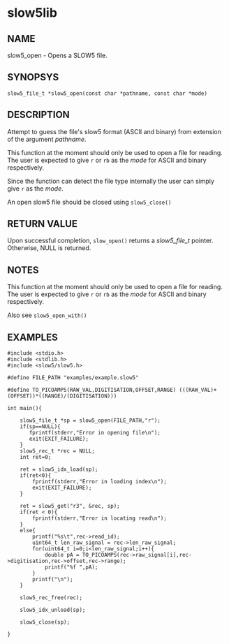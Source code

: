 # slow5lib

## NAME
slow5_open - Opens a SLOW5 file.

## SYNOPSYS
`slow5_file_t *slow5_open(const char *pathname, const char *mode)`

## DESCRIPTION
Attempt to guess the file's slow5 format (ASCII and binary) from extension of the argument *pathname*. 

This function at the moment should only be used to open a file for reading. The user is expected to give `r` or `rb` as the *mode* for ASCII and binary respectively.

Since the function can detect the file type internally the user can simply give `r` as the *mode*.

An open slow5 file should be closed using `slow5_close()`


## RETURN VALUE
Upon successful completion, `slow_open()` returns a *slow5_file_t* pointer. Otherwise, NULL is returned.

## NOTES
This function at the moment should only be used to open a file for reading. The user is expected to give `r` or `rb` as the *mode* for ASCII and binary respectively.

Also see `slow5_open_with()`

## EXAMPLES

```
#include <stdio.h>
#include <stdlib.h>
#include <slow5/slow5.h>

#define FILE_PATH "examples/example.slow5"

#define TO_PICOAMPS(RAW_VAL,DIGITISATION,OFFSET,RANGE) (((RAW_VAL)+(OFFSET))*((RANGE)/(DIGITISATION)))

int main(){

    slow5_file_t *sp = slow5_open(FILE_PATH,"r");
    if(sp==NULL){
       fprintf(stderr,"Error in opening file\n");
       exit(EXIT_FAILURE);
    }
    slow5_rec_t *rec = NULL;
    int ret=0;

    ret = slow5_idx_load(sp);
    if(ret<0){
        fprintf(stderr,"Error in loading index\n");
        exit(EXIT_FAILURE);
    }

    ret = slow5_get("r3", &rec, sp);
    if(ret < 0){
        fprintf(stderr,"Error in locating read\n");
    }
    else{
        printf("%s\t",rec->read_id);
        uint64_t len_raw_signal = rec->len_raw_signal;
        for(uint64_t i=0;i<len_raw_signal;i++){
            double pA = TO_PICOAMPS(rec->raw_signal[i],rec->digitisation,rec->offset,rec->range);
            printf("%f ",pA);
        }
        printf("\n");
    }

    slow5_rec_free(rec);

    slow5_idx_unload(sp);

    slow5_close(sp);

}
```
